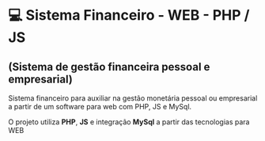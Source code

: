 # 💻 Sistema Financeiro - WEB - PHP / JS
## (Sistema de gestão financeira pessoal e empresarial)

Sistema financeiro para auxiliar na gestão monetária pessoal ou empresarial a partir de um software para web com PHP, JS e MySql.

O projeto utiliza **PHP**, **JS** e integração **MySql** a partir das tecnologias para WEB 

